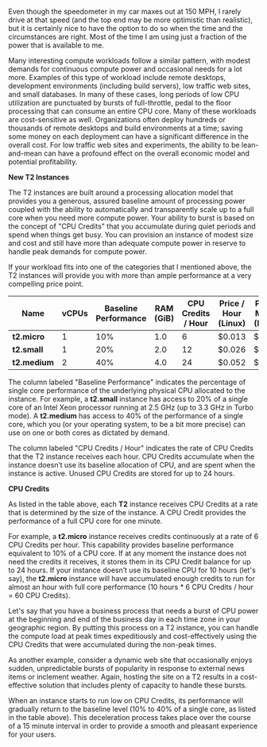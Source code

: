 Even though the speedometer in my car maxes out at 150 MPH, I rarely drive at that speed (and the top end may be more optimistic than realistic), but it is certainly nice to have the option to do so when the time and the circumstances are right. Most of the time I am using just a fraction of the power that is available to me.

Many interesting compute workloads follow a similar pattern, with modest demands for continuous compute power and occasional needs for a lot more. Examples of this type of workload include remote desktops, development environments (including build servers), low traffic web sites, and small databases. In many of these cases, long periods of low CPU utilization are punctuated by bursts of full-throttle, pedal to the floor processing that can consume an entire CPU core. Many of these workloads are cost-sensitive as well. Organizations often deploy hundreds or thousands of remote desktops and build environments at a time; saving some money on each deployment can have a significant difference in the overall cost. For low traffic web sites and experiments, the ability to be lean-and-mean can have a profound effect on the overall economic model and potential profitability.

**New T2 Instances**

The T2 instances are built around a processing allocation model that provides you a generous, assured baseline amount of processing power coupled with the ability to automatically and transparently scale up to a full core when you need more compute power. Your ability to burst is based on the concept of "CPU Credits" that you accumulate during quiet periods and spend when things get busy. You can provision an instance of modest size and cost and still have more than adequate compute power in reserve to handle peak demands for compute power.

If your workload fits into one of the categories that I mentioned above, the T2 instances will provide you with more than ample performance at a very compelling price point.

Name | vCPUs | Baseline Performance | RAM (GiB) | CPU Credits / Hour | Price / Hour (Linux) | Price / Month (Linux)
------------ | ------------- | ------------- | ------------- | ------------- | ------------- | ------------- 
**t2.micro** | 1 | 10% | 1.0 | 6 | $0.013 | $9.50
**t2.small** | 1 | 20% | 2.0 | 12 | $0.026 | $19.00
**t2.medium** | 2 | 40% | 4.0 | 24 | $0.052 | $38.00

The column labeled "Baseline Performance" indicates the percentage of single core performance of the underlying physical CPU allocated to the instance. For example, a **t2.small** instance has access to 20% of a single core of an Intel Xeon processor running at 2.5 GHz (up to 3.3 GHz in Turbo mode). A **t2.medium** has access to 40% of the performance of a single core, which you (or your operating system, to be a bit more precise) can use on one or both cores as dictated by demand.

The column labeled "CPU Credits / Hour" indicates the rate of CPU Credits that the T2 instance receives each hour. CPU Credits accumulate when the instance doesn’t use its baseline allocation of CPU, and are spent when the instance is active. Unused CPU Credits are stored for up to 24 hours. 

**CPU Credits**

As listed in the table above, each **T2** instance receives CPU Credits at a rate that is determined by the size of the instance. A CPU Credit provides the performance of a full CPU core for one minute.

For example, a **t2.micro** instance receives credits continuously at a rate of 6 CPU Credits per hour. This capability provides baseline performance equivalent to 10% of a CPU core. If at any moment the instance does not need the credits it receives, it stores them in its CPU Credit balance for up to 24 hours. If your instance doesn’t use its baseline CPU for 10 hours (let's say), the **t2.micro** instance will have accumulated enough credits to run for almost an hour with full core performance (10 hours * 6 CPU Credits / hour = 60 CPU Credits).

Let's say that you have a business process that needs a burst of CPU power at the beginning and end of the business day in each time zone in your geographic region. By putting this process on a T2 instance, you can handle the compute load at peak times expeditiously and cost-effectively using the CPU Credits that were accumulated during the non-peak times.

As another example, consider a dynamic web site that occasionally enjoys sudden, unpredictable bursts of popularity in response to external news items or inclement weather. Again, hosting the site on a T2 results in a cost-effective solution that includes plenty of capacity to handle these bursts.

When an instance starts to run low on CPU Credits, its performance will gradually return to the baseline level (10% to 40% of a single core, as listed in the table above). This deceleration process takes place over the course of a 15 minute interval in order to provide a smooth and pleasant experience for your users.
